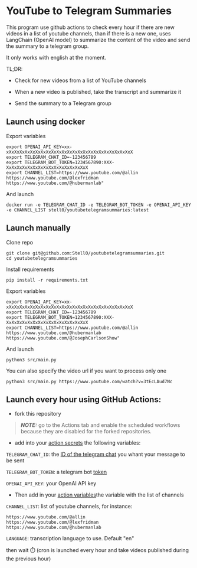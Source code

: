 # YouTube to Telegram Summaries

This program use github actions to check every hour if there are new videos in a list of youtube channels, than if there is a new one, uses LangChain (OpenAI model) to summarize the content of the video and send the summary to a telegram group.

It only works with english at the moment.


TL;DR:
- Check for new videos from a list of YouTube channels 

- When a new video is published, take the transcript and summarize it

- Send the summary to a Telegram group


## Launch using docker

Export variables
```
export OPENAI_API_KEY=xx-xXxXxXxXxXxXxXxXxXxXxXxXxXxXxXxXxXxXxXxXxXxXxXxX
export TELEGRAM_CHAT_ID=-123456789
export TELEGRAM_BOT_TOKEN=1234567890:XXX-XxXxXxXxXxXxXxXxXxXxXxXxXxXxXxX
export CHANNEL_LIST=https://www.youtube.com/@allin https://www.youtube.com/@lexfridman https://www.youtube.com/@hubermanlab"
```

And launch
```
docker run -e TELEGRAM_CHAT_ID -e TELEGRAM_BOT_TOKEN -e OPENAI_API_KEY -e CHANNEL_LIST stell0/youtubetelegramsummaries:latest
```


## Launch manually

Clone repo
```
git clone git@github.com:Stell0/youtubetelegramsummaries.git
cd youtubetelegramsummaries
```

Install requirements
```
pip install -r requirements.txt
```

Export variables
```
export OPENAI_API_KEY=xx-xXxXxXxXxXxXxXxXxXxXxXxXxXxXxXxXxXxXxXxXxXxXxXxX
export TELEGRAM_CHAT_ID=-123456789
export TELEGRAM_BOT_TOKEN=1234567890:XXX-XxXxXxXxXxXxXxXxXxXxXxXxXxXxXxX
export CHANNEL_LIST=https://www.youtube.com/@allin https://www.youtube.com/@hubermanlab https://www.youtube.com/@JosephCarlsonShow"
```

And launch
```
python3 src/main.py
```

You can also specify the video url if you want to process only one
```
python3 src/main.py https://www.youtube.com/watch?v=3tEcLAud7Nc
```



## Launch every hour using GitHub Actions:

- fork this repository

> **_NOTE:_**  go to the Actions tab and enable the scheduled workflows because they are disabled for the forked repositories.

- add into your [action secrets](https://github.com/YOUR_USERNAME/youtubetelegramsummaries/settings/secrets/actions)
 the following variables:

`TELEGRAM_CHAT_ID`: the [ID of the telegram chat](https://stackoverflow.com/questions/32423837/telegram-bot-how-to-get-a-group-chat-id) you whant your message to be sent

`TELEGRAM_BOT_TOKEN`: a telegram bot [token](https://core.telegram.org/bots/features#botfather)

`OPENAI_API_KEY`: your OpenAI API key

- Then add in your [action variables](https://github.com/YOUR_USERNAME/youtubetelegramsummaries/settings/variables/actions)the variable with the list of channels

`CHANNEL_LIST`: list of youtube channels, for instance:
```
https://www.youtube.com/@allin
https://www.youtube.com/@lexfridman
https://www.youtube.com/@hubermanlab
```

`LANGUAGE`: transcription language to use. Default "en" 

then wait ⏱️ (cron is launched every hour and take videos published during the previous hour)

